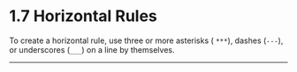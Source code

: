 # 1.7 Horizontal Rules

To create a horizontal rule, use three or more asterisks ( `***`), dashes (`---`), or underscores (`___`) on a line by themselves. 

---
